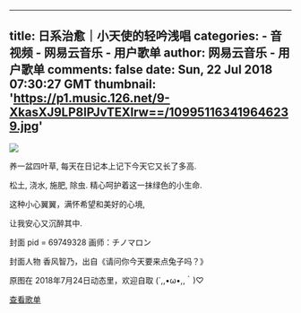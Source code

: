 
---
title: 日系治愈｜小天使的轻吟浅唱
categories: 
    - 音视频
    - 网易云音乐 - 用户歌单
author: 网易云音乐 - 用户歌单
comments: false
date: Sun, 22 Jul 2018 07:30:27 GMT
thumbnail: 'https://p1.music.126.net/9-XkasXJ9LP8lPJvTEXIrw==/109951163419646239.jpg'
---

<div>   
<img src="https://p1.music.126.net/9-XkasXJ9LP8lPJvTEXIrw==/109951163419646239.jpg" referrerpolicy="no-referrer"><div><p>养一盆四叶草, 每天在日记本上记下今天它又长了多高.</p><p>松土, 浇水, 施肥, 除虫. 精心呵护着这一抹绿色的小生命.</p><p></p><p>这种小心翼翼，满怀希望和美好的心境, </p><p>让我安心又沉醉其中.</p><p></p><p>封面 pid = 69749328 画师：チノマロン</p><p>封面人物 香风智乃，出自《请问你今天要来点兔子吗？》</p><p>原图在 2018年7月24日动态里，欢迎自取 (´,,•ω•,,｀)♡</p></div><div><a href="http://music.163.com/playlist/2326923792">查看歌单</a></div>  
</div>
            